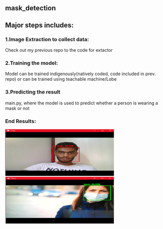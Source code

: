 ## mask_detection
## Major steps includes:
### 1.Image Extraction to collect data:
Check out my previous repo to the code for extactor
### 2.Training the model:
Model can be trained indigenously(natively coded, code included in prev. repo) or can be trained using teachable machine/Lobe
### 3.Predicting the result
main.py, where the model is used to predict whether a person is wearing a mask or not

### End Results:
<img src="images/s1.png" width=350 height=150>
<img src="images/s3.png" width=350 height=150>
